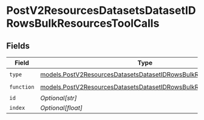 # PostV2ResourcesDatasetsDatasetIDRowsBulkResourcesToolCalls


## Fields

| Field                                                                                                                                      | Type                                                                                                                                       | Required                                                                                                                                   | Description                                                                                                                                |
| ------------------------------------------------------------------------------------------------------------------------------------------ | ------------------------------------------------------------------------------------------------------------------------------------------ | ------------------------------------------------------------------------------------------------------------------------------------------ | ------------------------------------------------------------------------------------------------------------------------------------------ |
| `type`                                                                                                                                     | [models.PostV2ResourcesDatasetsDatasetIDRowsBulkResourcesType](../models/postv2resourcesdatasetsdatasetidrowsbulkresourcestype.md)         | :heavy_check_mark:                                                                                                                         | N/A                                                                                                                                        |
| `function`                                                                                                                                 | [models.PostV2ResourcesDatasetsDatasetIDRowsBulkResourcesFunction](../models/postv2resourcesdatasetsdatasetidrowsbulkresourcesfunction.md) | :heavy_check_mark:                                                                                                                         | N/A                                                                                                                                        |
| `id`                                                                                                                                       | *Optional[str]*                                                                                                                            | :heavy_minus_sign:                                                                                                                         | N/A                                                                                                                                        |
| `index`                                                                                                                                    | *Optional[float]*                                                                                                                          | :heavy_minus_sign:                                                                                                                         | N/A                                                                                                                                        |